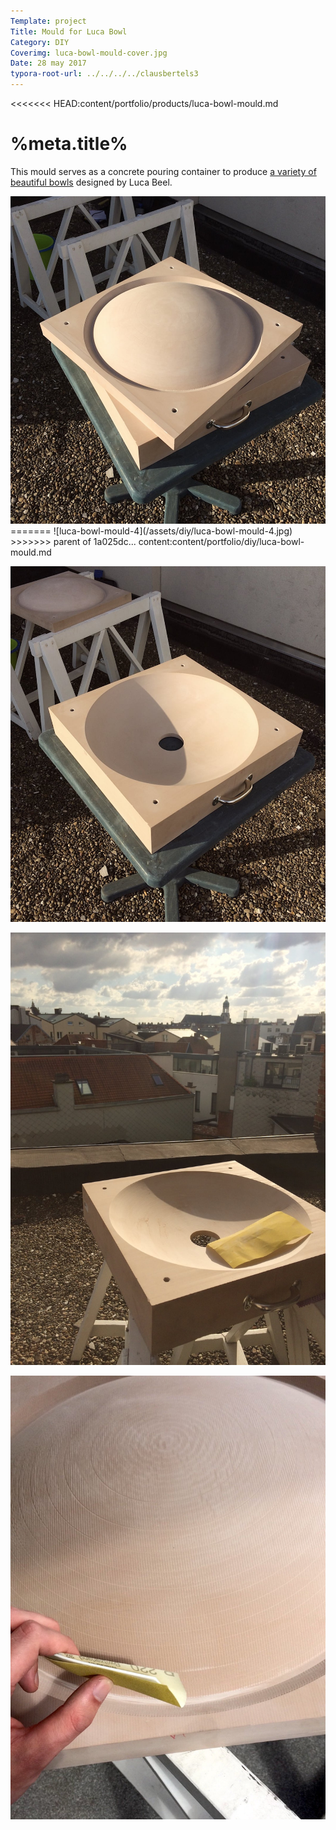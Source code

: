 ```yaml
---
Template: project
Title: Mould for Luca Bowl
Category: DIY
Coverimg: luca-bowl-mould-cover.jpg
Date: 28 may 2017
typora-root-url: ../../../../clausbertels3
---
```


<<<<<<< HEAD:content/portfolio/products/luca-bowl-mould.md
# %meta.title%

This mould serves as a concrete pouring container to produce [a variety of beautiful bowls](http://lucabeel.com/luca-beel-luca-bowl.html) designed by Luca Beel.

<img src="/assets/diy/luca-bowl-mould-4.jpg">
=======
![luca-bowl-mould-4](/assets/diy/luca-bowl-mould-4.jpg)
>>>>>>> parent of 1a025dc... content:content/portfolio/diy/luca-bowl-mould.md

![luca-bowl-mould-3](/assets/diy/luca-bowl-mould-3.jpg)

![luca-bowl-mould-2](/assets/diy/luca-bowl-mould-2.jpg)

![luca-bowl-mould-1](/assets/diy/luca-bowl-mould-1.jpg)